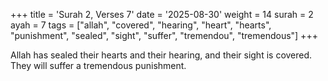 +++
title = 'Surah 2, Verses 7'
date = '2025-08-30'
weight = 14
surah = 2
ayah = 7
tags = ["allah", "covered", "hearing", "heart", "hearts", "punishment", "sealed", "sight", "suffer", "tremendou", "tremendous"]
+++

Allah has sealed their hearts and their hearing, and their sight is covered. They will suffer a tremendous punishment.